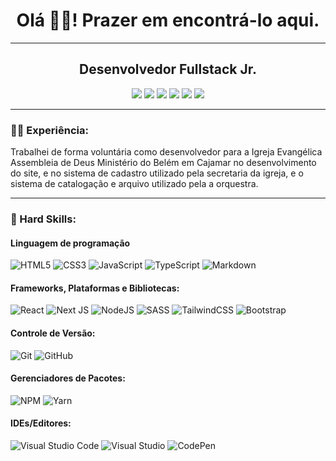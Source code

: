<h1 align="center">Olá 👋🏾! Prazer em encontrá-lo aqui.</h1>

------

<h2 align="center">Desenvolvedor Fullstack Jr.</h2>

<div align="center">
    <a href="https://br.linkedin.com/in/lucasmumbarra" target="_blank"><img src="https://img.shields.io/badge/linkedin-%230077B5.svg?style=for-the-badge&logo=linkedin&logoColor=white"/></a> <a href="https://www.instagram.com/lucas_mumbarra/" target="_blank"><img src="https://img.shields.io/badge/instagram-%23E4405F.svg?style=for-the-badge&logo=Instagram&logoColor=white"/></a> <a href="https://www.facebook.com/lumumbarra" target="_blank"><img src="https://img.shields.io/badge/Facebook-%231877F2.svg?style=for-the-badge&logo=Facebook&logoColor=white"/></a> <a href="mailto:lucassantosm.2014@gmail.com" target="_blank"><img src="https://img.shields.io/badge/Gmail-D14836?style=for-the-badge&logo=gmail&logoColor=white"/></a> <a href="mailto:lucassantosm.2014@hotmail.com" target="blank"><img src="https://img.shields.io/badge/Microsoft_Outlook-0078D4?style=for-the-badge&logo=microsoft-outlook&logoColor=white"/></a> <a href="https://wa.me/+5511945671190" target="blank"><img src="https://img.shields.io/badge/WhatsApp-25D366?style=for-the-badge&logo=whatsapp&logoColor=white"/></a>
</div>

------

### :man_technologist: Experiência:

Trabalhei de forma voluntária como desenvolvedor para a Igreja Evangélica Assembleia de Deus Ministério do Belém em Cajamar no desenvolvimento do site, e no sistema de cadastro utilizado pela secretaria da igreja, e o sistema de catalogação e arquivo utilizado pela a orquestra.

------

### :rocket: Hard Skills:

#### **Linguagem de programação**

![HTML5](https://img.shields.io/badge/html5-%23E34F26.svg?style=for-the-badge&logo=html5&logoColor=white) ![CSS3](https://img.shields.io/badge/css3-%231572B6.svg?style=for-the-badge&logo=css3&logoColor=white) ![JavaScript](https://img.shields.io/badge/javascript-%23323330.svg?style=for-the-badge&logo=javascript&logoColor=%23F7DF1E) ![TypeScript](https://img.shields.io/badge/typescript-%23007ACC.svg?style=for-the-badge&logo=typescript&logoColor=white) ![Markdown](https://img.shields.io/badge/markdown-%23000000.svg?style=for-the-badge&logo=markdown&logoColor=white) 

#### **Frameworks, Plataformas e Bibliotecas**:

![React](https://img.shields.io/badge/react-%2320232a.svg?style=for-the-badge&logo=react&logoColor=%2361DAFB) ![Next JS](https://img.shields.io/badge/Next-black?style=for-the-badge&logo=next.js&logoColor=white) ![NodeJS](https://img.shields.io/badge/node.js-6DA55F?style=for-the-badge&logo=node.js&logoColor=white) ![SASS](https://img.shields.io/badge/SASS-hotpink.svg?style=for-the-badge&logo=SASS&logoColor=white) ![TailwindCSS](https://img.shields.io/badge/tailwindcss-%2338B2AC.svg?style=for-the-badge&logo=tailwind-css&logoColor=white) ![Bootstrap](https://img.shields.io/badge/bootstrap-%23563D7C.svg?style=for-the-badge&logo=bootstrap&logoColor=white) 

#### **Controle de Versão:**

![Git](https://img.shields.io/badge/git-%23F05033.svg?style=for-the-badge&logo=git&logoColor=white) ![GitHub](https://img.shields.io/badge/github-%23121011.svg?style=for-the-badge&logo=github&logoColor=white) 

#### **Gerenciadores de Pacotes:**

![NPM](https://img.shields.io/badge/NPM-%23000000.svg?style=for-the-badge&logo=npm&logoColor=white) ![Yarn](https://img.shields.io/badge/yarn-%232C8EBB.svg?style=for-the-badge&logo=yarn&logoColor=white) 

#### **IDEs/Editores:**

![Visual Studio Code](https://img.shields.io/badge/Visual%20Studio%20Code-0078d7.svg?style=for-the-badge&logo=visual-studio-code&logoColor=white) ![Visual Studio](https://img.shields.io/badge/Visual%20Studio-5C2D91.svg?style=for-the-badge&logo=visual-studio&logoColor=white) ![CodePen](https://img.shields.io/badge/CodePen-white?style=for-the-badge&logo=codepen&logoColor=black) 

